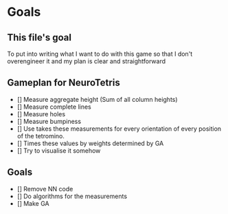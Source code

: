 # Goals
## This file's goal

To put into writing what I want to do with this game so that I don't overengineer it and my plan is clear and straightforward

## Gameplan for NeuroTetris
- [] Measure aggregate height (Sum of all column heights)
- [] Measure complete lines
- [] Measure holes
- [] Measure bumpiness
- [] Use takes these measurements for every orientation of every position of the tetromino.
- [] Times these values by weights determined by GA
- [] Try to visualise it somehow

## Goals
- [] Remove NN code
- [] Do algorithms for the measurements
- [] Make GA


